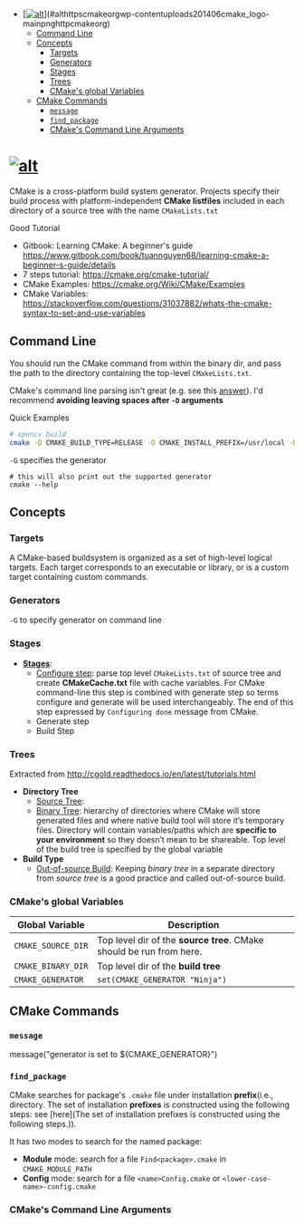 <!-- TOC -->

- [[![alt](https://cmake.org/wp-content/uploads/2014/06/cmake_logo-main.png)](http://cmake.org)](#althttpscmakeorgwp-contentuploads201406cmake_logo-mainpnghttpcmakeorg)
    - [Command Line](#command-line)
    - [Concepts](#concepts)
        - [Targets](#targets)
        - [Generators](#generators)
        - [Stages](#stages)
        - [Trees](#trees)
        - [CMake's global Variables](#cmakes-global-variables)
    - [CMake Commands](#cmake-commands)
        - [`message`](#message)
        - [`find_package`](#find_package)
        - [CMake's Command Line Arguments](#cmakes-command-line-arguments)

<!-- /TOC -->

# [![alt](https://cmake.org/wp-content/uploads/2014/06/cmake_logo-main.png)](http://cmake.org)

CMake is a cross-platform build system generator. Projects specify their build process with platform-independent **CMake listfiles** included in each directory of a source tree with the name `CMakeLists.txt`

Good Tutorial
- Gitbook: Learning CMake: A beginner's guide https://www.gitbook.com/book/tuannguyen68/learning-cmake-a-beginner-s-guide/details
- 7 steps tutorial: https://cmake.org/cmake-tutorial/
- CMake Examples: https://cmake.org/Wiki/CMake/Examples
- CMake Variables: https://stackoverflow.com/questions/31037882/whats-the-cmake-syntax-to-set-and-use-variables

## Command Line

You should run the CMake command from within the binary dir, and pass the path to the directory containing the top-level `CMakeLists.txt`.

 CMake's command line parsing isn't great (e.g. see this [answer](https://stackoverflow.com/questions/14887438/spacing-in-d-option-in-cmake/17181954#17181954)). I'd recommend **avoiding leaving spaces after `-D` arguments**

Quick Examples
```sh
# opencv build 
cmake -D CMAKE_BUILD_TYPE=RELEASE -D CMAKE_INSTALL_PREFIX=/usr/local -D WITH_TBB=ON -D WITH_V4L=ON -D WITH_QT=ON -D WITH_OPENGL=ON ..
```

`-G` specifies the generator
```
# this will also print out the supported generator
cmake --help
```


## Concepts

### Targets

A CMake-based buildsystem is organized as a set of high-level logical targets. Each target corresponds to an executable or library, or is a custom target containing custom commands.

### Generators

`-G` to specify generator on command line

### Stages

- [**Stages**](http://cgold.readthedocs.io/en/latest/tutorials/cmake-stages.html):
  - [Configure step](http://cgold.readthedocs.io/en/latest/tutorials/cmake-stages.html#configure-step): parse top level `CMakeLists.txt` of source tree and create **CMakeCache.txt** file with cache variables. For CMake command-line this step is combined with generate step so terms configure and generate will be used interchangeably. The end of this step expressed by `Configuring done` message from CMake.
  - Generate step
  - Build Step

### Trees

Extracted from http://cgold.readthedocs.io/en/latest/tutorials.html
- **Directory Tree**
  - [Source Tree](http://cgold.readthedocs.io/en/latest/glossary/binary-tree.html#binary-tree):
  - [Binary Tree](http://cgold.readthedocs.io/en/latest/glossary/binary-tree.html#binary-tree): hierarchy of directories where CMake will store generated files and where native build tool will store it’s temporary files. Directory will contain variables/paths which are **specific to your environment** so they doesn’t mean to be shareable. Top level of the build tree is specified by the global variable
- **Build Type**
  - [Out-of-source Build](http://cgold.readthedocs.io/en/latest/tutorials/out-of-source.html#out-of-source): Keeping _binary tree_ in a separate directory from _source tree_ is a good practice and called out-of-source build.



### CMake's global Variables

Global Variable  |  Description
-----------------|----------
`CMAKE_SOURCE_DIR` | Top level dir of the **source tree**. CMake should be run from here.
`CMAKE_BINARY_DIR` | Top level dir of the **build tree**
`CMAKE_GENERATOR`  |`set(CMAKE_GENERATOR "Ninja")`

## CMake Commands

### `message`

message("generator is set to ${CMAKE_GENERATOR}")

### `find_package`
CMake searches for package's `.cmake` file under installation **prefix**(i.e., directory. The set of installation **prefixes** is constructed using the following steps: see [here](The set of installation prefixes is constructed using the following steps.)).

It has two modes to search for the named package:
- **Module** mode: search for a file `Find<package>.cmake` in `CMAKE_MODULE_PATH`
- **Config** mode: search for a file `<name>Config.cmake` or `<lower-case-name>-config.cmake`

### CMake's Command Line Arguments
